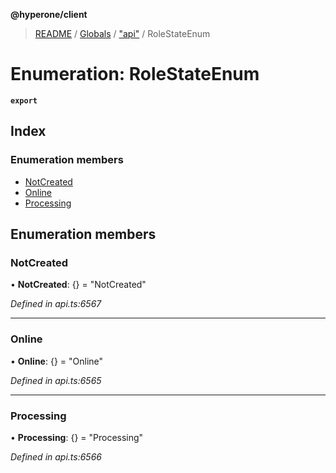 **@hyperone/client**

> [README](../README.md) / [Globals](../globals.md) / ["api"](../modules/_api_.md) / RoleStateEnum

# Enumeration: RoleStateEnum

**`export`** 

## Index

### Enumeration members

* [NotCreated](_api_.rolestateenum.md#notcreated)
* [Online](_api_.rolestateenum.md#online)
* [Processing](_api_.rolestateenum.md#processing)

## Enumeration members

### NotCreated

•  **NotCreated**: {} = "NotCreated"

*Defined in api.ts:6567*

___

### Online

•  **Online**: {} = "Online"

*Defined in api.ts:6565*

___

### Processing

•  **Processing**: {} = "Processing"

*Defined in api.ts:6566*
